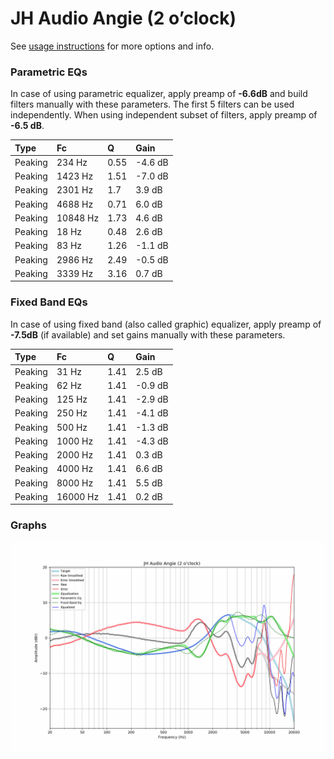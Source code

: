# JH Audio Angie (2 o’clock)
See [usage instructions](https://github.com/jaakkopasanen/AutoEq#usage) for more options and info.

### Parametric EQs
In case of using parametric equalizer, apply preamp of **-6.6dB** and build filters manually
with these parameters. The first 5 filters can be used independently.
When using independent subset of filters, apply preamp of **-6.5 dB**.

| Type    | Fc       |    Q | Gain    |
|:--------|:---------|:-----|:--------|
| Peaking | 234 Hz   | 0.55 | -4.6 dB |
| Peaking | 1423 Hz  | 1.51 | -7.0 dB |
| Peaking | 2301 Hz  | 1.7  | 3.9 dB  |
| Peaking | 4688 Hz  | 0.71 | 6.0 dB  |
| Peaking | 10848 Hz | 1.73 | 4.6 dB  |
| Peaking | 18 Hz    | 0.48 | 2.6 dB  |
| Peaking | 83 Hz    | 1.26 | -1.1 dB |
| Peaking | 2986 Hz  | 2.49 | -0.5 dB |
| Peaking | 3339 Hz  | 3.16 | 0.7 dB  |

### Fixed Band EQs
In case of using fixed band (also called graphic) equalizer, apply preamp of **-7.5dB**
(if available) and set gains manually with these parameters.

| Type    | Fc       |    Q | Gain    |
|:--------|:---------|:-----|:--------|
| Peaking | 31 Hz    | 1.41 | 2.5 dB  |
| Peaking | 62 Hz    | 1.41 | -0.9 dB |
| Peaking | 125 Hz   | 1.41 | -2.9 dB |
| Peaking | 250 Hz   | 1.41 | -4.1 dB |
| Peaking | 500 Hz   | 1.41 | -1.3 dB |
| Peaking | 1000 Hz  | 1.41 | -4.3 dB |
| Peaking | 2000 Hz  | 1.41 | 0.3 dB  |
| Peaking | 4000 Hz  | 1.41 | 6.6 dB  |
| Peaking | 8000 Hz  | 1.41 | 5.5 dB  |
| Peaking | 16000 Hz | 1.41 | 0.2 dB  |

### Graphs
![](./JH%20Audio%20Angie%20(2%20o%E2%80%99clock).png)